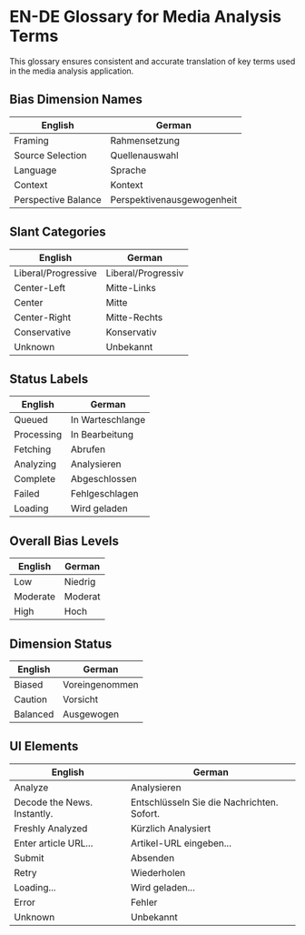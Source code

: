 # EN-DE Glossary for Media Analysis Terms

This glossary ensures consistent and accurate translation of key terms used in the media analysis application.

## Bias Dimension Names

| English | German |
|---------|--------|
| Framing | Rahmensetzung |
| Source Selection | Quellenauswahl |
| Language | Sprache |
| Context | Kontext |
| Perspective Balance | Perspektivenausgewogenheit |

## Slant Categories

| English | German |
|---------|--------|
| Liberal/Progressive | Liberal/Progressiv |
| Center-Left | Mitte-Links |
| Center | Mitte |
| Center-Right | Mitte-Rechts |
| Conservative | Konservativ |
| Unknown | Unbekannt |

## Status Labels

| English | German |
|---------|--------|
| Queued | In Warteschlange |
| Processing | In Bearbeitung |
| Fetching | Abrufen |
| Analyzing | Analysieren |
| Complete | Abgeschlossen |
| Failed | Fehlgeschlagen |
| Loading | Wird geladen |

## Overall Bias Levels

| English | German |
|---------|--------|
| Low | Niedrig |
| Moderate | Moderat |
| High | Hoch |

## Dimension Status

| English | German |
|---------|--------|
| Biased | Voreingenommen |
| Caution | Vorsicht |
| Balanced | Ausgewogen |

## UI Elements

| English | German |
|---------|--------|
| Analyze | Analysieren |
| Decode the News. Instantly. | Entschlüsseln Sie die Nachrichten. Sofort. |
| Freshly Analyzed | Kürzlich Analysiert |
| Enter article URL... | Artikel-URL eingeben... |
| Submit | Absenden |
| Retry | Wiederholen |
| Loading... | Wird geladen... |
| Error | Fehler |
| Unknown | Unbekannt | 